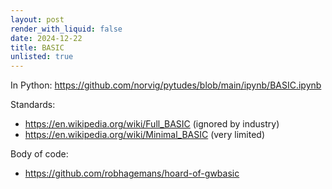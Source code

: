 ```yaml
---
layout: post
render_with_liquid: false
date: 2024-12-22
title: BASIC
unlisted: true
---
```


In Python:
<https://github.com/norvig/pytudes/blob/main/ipynb/BASIC.ipynb>

Standards:

- <https://en.wikipedia.org/wiki/Full_BASIC> (ignored by industry)
- <https://en.wikipedia.org/wiki/Minimal_BASIC> (very limited)

Body of code:

- <https://github.com/robhagemans/hoard-of-gwbasic>
